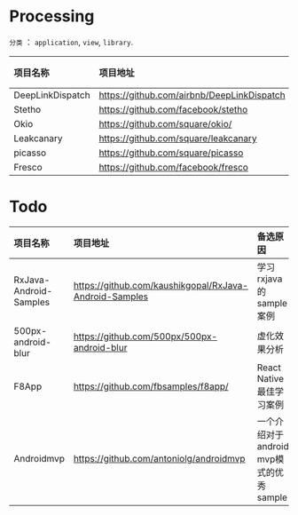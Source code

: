 # Processing
`分类` ： `application`, `view`, `library`.


项目名称 | 项目地址 | 分类 | 负责人 | 启动时间 
:------------- | :------------- | :------------- | :------------- | :------------- 
DeepLinkDispatch | https://github.com/airbnb/DeepLinkDispatch | | wingjay | 2016/09/21
Stetho | https://github.com/facebook/stetho | | wingjay | 20160720
Okio  | https://github.com/square/okio/ | | wingjay | 20160720
Leakcanary | https://github.com/square/leakcanary | | wingjay | 20160722
picasso | https://github.com/square/picasso | | wingjay | 20160720
Fresco | https://github.com/facebook/fresco | | wingjay | 20160720

# Todo
项目名称 | 项目地址 | 备选原因 | 添加者 | 添加时间
:------------- | :------------- | :------------- | :------------- | :-------------
RxJava-Android-Samples | https://github.com/kaushikgopal/RxJava-Android-Samples | 学习rxjava的sample案例 | wingjay | 20160419
500px-android-blur | https://github.com/500px/500px-android-blur | 虚化效果分析 | wingjay | 20160430
F8App | https://github.com/fbsamples/f8app/ | React Native 最佳学习案例 | wingjay | 20160418
Androidmvp | https://github.com/antoniolg/androidmvp | 一个介绍对于android mvp模式的优秀sample  | wingjay | 20160416

